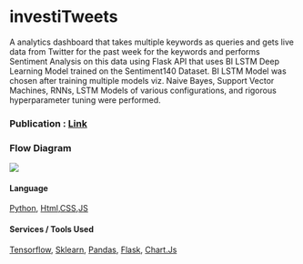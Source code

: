 # investiTweets
A analytics dashboard that takes multiple keywords as queries and gets live data from Twitter for the past week for the keywords and performs Sentiment Analysis on this data using Flask API that uses BI LSTM Deep Learning Model trained on the Sentiment140 Dataset. BI LSTM Model was chosen after training multiple models viz. Naive Bayes, Support Vector Machines, RNNs, LSTM Models of various configurations, and rigorous hyperparameter tuning were performed.

### Publication : [Link](https://ieeexplore.ieee.org/document/9689241)
### Flow Diagram
![](https://github.com/shivanshu1641/investiTweets/blob/main/FlowChart.png?raw=true)


#### Language

[Python](https://linktodocumentation), [Html](https://dart.dev/),[CSS](),[JS]()

#### Services / Tools Used
[Tensorflow](https://dialogflow.cloud.google.com/), [Sklearn](https://flutter.dev/), [Pandas](), [Flask](), [Chart.Js]()
